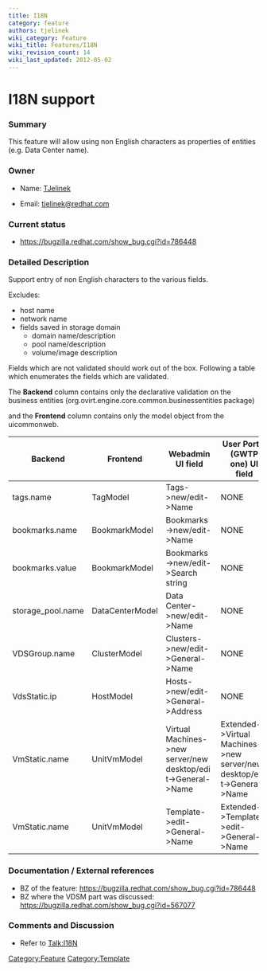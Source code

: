 ```yaml
---
title: I18N
category: feature
authors: tjelinek
wiki_category: Feature
wiki_title: Features/I18N
wiki_revision_count: 14
wiki_last_updated: 2012-05-02
---
```


# I18N support

### Summary

This feature will allow using non English characters as properties of entities (e.g. Data Center name).

### Owner

*   Name: [ TJelinek](User:TJelinek)

<!-- -->

*   Email: <tjelinek@redhat.com>

### Current status

*   <https://bugzilla.redhat.com/show_bug.cgi?id=786448>

### Detailed Description

Support entry of non English characters to the various fields.

Excludes:

*   host name
*   network name
*   fields saved in storage domain
    -   domain name/description
    -   pool name/description
    -   volume/image description

Fields which are not validated should work out of the box. Following a table which enumerates the fields which are validated.

The **Backend** column contains only the declarative validation on the business entities (org.ovirt.engine.core.common.businessentities package)

and the **Frontend** column contains only the model object from the uicommonweb.

| Backend            | Frontend        | Webadmin UI field                                               | User Portal (GWTP one) UI field                                            |
|--------------------|-----------------|-----------------------------------------------------------------|----------------------------------------------------------------------------|
| tags.name          | TagModel        | Tags->new/edit->Name                                          | NONE                                                                       |
| bookmarks.name     | BookmarkModel   | Bookmarks->new/edit->Name                                     | NONE                                                                       |
| bookmarks.value    | BookmarkModel   | Bookmarks->new/edit->Search string                            | NONE                                                                       |
| storage_pool.name | DataCenterModel | Data Center->new/edit->Name                                   | NONE                                                                       |
| VDSGroup.name      | ClusterModel    | Clusters->new/edit->General->Name                            | NONE                                                                       |
| VdsStatic.ip       | HostModel       | Hosts->new/edit->General->Address                            | NONE                                                                       |
| VmStatic.name      | UnitVmModel     | Virtual Machines->new server/new desktop/edit->General->Name | Extended->Virtual Machines->new server/new desktop/edit->General->Name |
| VmStatic.name      | UnitVmModel     | Template->edit->General->Name                                | Extended->Template->edit->General->Name                                |

### Documentation / External references

*   BZ of the feature: <https://bugzilla.redhat.com/show_bug.cgi?id=786448>
*   BZ where the VDSM part was discussed: <https://bugzilla.redhat.com/show_bug.cgi?id=567077>

### Comments and Discussion

*   Refer to <Talk:I18N>

<Category:Feature> <Category:Template>
